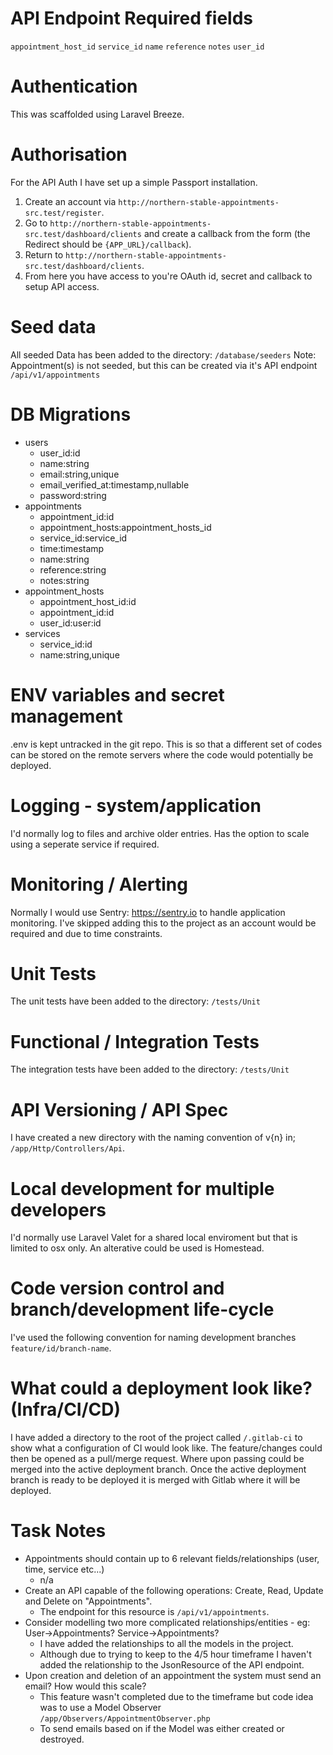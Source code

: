 # API Endpoint Required fields
`appointment_host_id`
`service_id`
`name`
`reference`
`notes`
`user_id`

# Authentication
This was scaffolded using Laravel Breeze.

# Authorisation
For the API Auth I have set up a simple Passport installation.
1. Create an account via `http://northern-stable-appointments-src.test/register`.
2. Go to `http://northern-stable-appointments-src.test/dashboard/clients` and create a callback from the form (the Redirect should be `{APP_URL}/callback`).
3. Return to `http://northern-stable-appointments-src.test/dashboard/clients`.
4. From here you have access to you're OAuth id, secret and callback to setup API access.

# Seed data
All seeded Data has been added to the directory:
`/database/seeders`
Note: Appointment(s) is not seeded, but this can be created via it's API endpoint `/api/v1/appointments`

# DB Migrations
- users
    - user_id:id
    - name:string
    - email:string,unique
    - email_verified_at:timestamp,nullable
    - password:string
- appointments
    - appointment_id:id
    - appointment_hosts:appointment_hosts_id
    - service_id:service_id
    - time:timestamp
    - name:string
    - reference:string
    - notes:string
- appointment_hosts
    - appointment_host_id:id
    - appointment_id:id
    - user_id:user:id
- services
    - service_id:id
    - name:string,unique

# ENV variables and secret management
.env is kept untracked in the git repo.
This is so that a different set of codes can be stored on the remote servers where the code would potentially be deployed.

# Logging - system/application
I'd normally log to files and archive older entries. Has the option to scale using a seperate service if required.

# Monitoring / Alerting
Normally I would use Sentry: https://sentry.io to handle application monitoring.
I've skipped adding this to the project as an account would be required and due to time constraints.

# Unit Tests
The unit tests have been added to the directory:
`/tests/Unit`

# Functional / Integration Tests
The integration tests have been added to the directory:
`/tests/Unit`

# API Versioning / API Spec
I have created a new directory with the naming convention of v{n} in;
`/app/Http/Controllers/Api`.

# Local development for multiple developers
I'd normally use Laravel Valet for a shared local enviroment but that is limited to osx only.
An alterative could be used is Homestead.

# Code version control and branch/development life-cycle
I've used the following convention for naming development branches `feature/id/branch-name`.

# What could a deployment look like? (Infra/CI/CD)
I have added a directory to the root of the project called `/.gitlab-ci` to show what a configuration of CI would look like.
The feature/changes could then be opened as a pull/merge request.
Where upon passing could be merged into the active deployment branch.
Once the active deployment branch is ready to be deployed it is merged with Gitlab where it will be deployed.

# Task Notes
- Appointments should contain up to 6 relevant fields/relationships (user, time, service etc...)
    - n/a
- Create an API capable of the following operations: Create, Read, Update and Delete on "Appointments".
    - The endpoint for this resource is `/api/v1/appointments`.
- Consider modelling two more complicated relationships/entities - eg: User->Appointments? Service->Appointments?
    - I have added the relationships to all the models in the project.
    - Although due to trying to keep to the 4/5 hour timeframe I haven't added the relationship to the JsonResource of the API endpoint.
- Upon creation and deletion of an appointment the system must send an email? How would this scale?
    - This feature wasn't completed due to the timeframe but code idea was to use a Model Observer `/app/Observers/AppointmentObserver.php`
    - To send emails based on if the Model was either created or destroyed.
